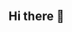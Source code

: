 ## Hi there 👋

<!--
**SupriyaAryal/SupriyaAryal** is a ✨ _special_ ✨ repository because its `README.md` (this file) appears on your GitHub profile.

Here are some ideas to get you started:

- 🔭 👋 Hi, I am Supriya Aryal, a Fisk University senior majoring in Computer Science and graduating in May 2025.
- 🌱 💼 Working at JPMC and developing an ML model to accurately predict home value for homes worth more than $1M.
- 👯 I am available for SWE and AI/ML new grad opportunities starting May 2025.
- 🤔 Currently, I am learning more about AI and automation and building ML models.
- 💬 JP Morgan Chase Machine Learning Challenge Project (Break Through Tech AI Program): Check out my team's project   repository for the real-world ML project we worked on for JPMC for over 3 months! (https://github.com/shreyaisharani/JPMC-5)
- 📫 Reach out to me at supriyaaryal21@gmail.com or on LinkedIn ✨: https://www.linkedin.com/in/supriya-aryal-74aa43207/
- 😄 Pronouns: She/Her
